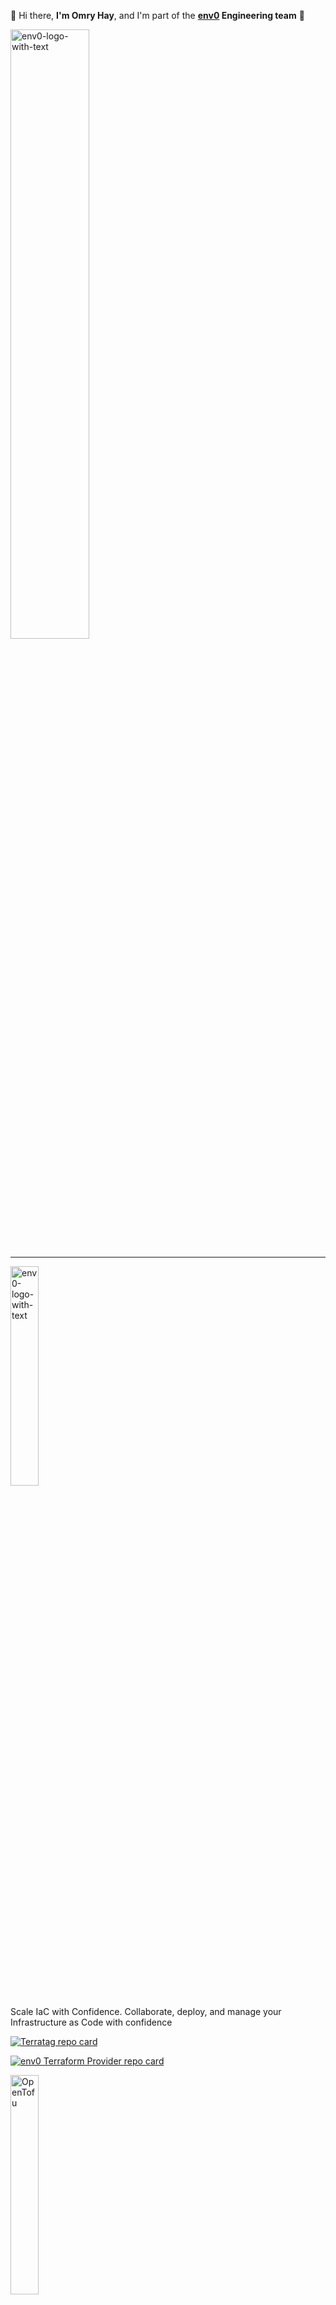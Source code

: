 👋 Hi there, **I'm Omry Hay**, and I'm part of the **[env0](https://www.env0.com) Engineering team** 🔧
<p align="left">
  <a href="https://www.linkedin.com/in/omryhay/" target="blank">
    <img src="https://github-readme-stats.vercel.app/api?username=omry-hay&show_icons=true&count_private=true&theme=nord&hide=stars&rank_icon=github" alt="env0-logo-with-text" width="50%">
  </a>
</p>

---

<p align="left">
  <a href="https://www.env0.com/" target="blank">
    <img src="https://github.com/eyarz/eyarz/assets/19731161/7c7aeb76-06a3-4d54-bb15-68946a66106f" alt="env0-logo-with-text" width="30%">
  </a>
</p>

Scale IaC with Confidence. Collaborate, deploy, and manage your Infrastructure as Code with confidence

[![Terratag repo card](https://github-readme-stats.vercel.app/api/pin?username=env0&repo=terratag&show_owner=true)](https://www.terratag.io/)

[![env0 Terraform Provider repo card](https://github-readme-stats.vercel.app/api/pin?username=env0&repo=terraform-provider-env0&show_owner=true)](https://github.com/env0/terraform-provider-env0)

<p align="left">
  <a href="https://opentofu.org/" target="blank">
    <img src="https://github.com/opentofu/brand-artifacts/blob/main/full/transparent/PNG/on-light.png?raw=true" alt="OpenTofu" width="30%">
  </a>
</p>

The open source infrastructure as code tool

[![OpenTofu repo card](https://github-readme-stats.vercel.app/api/pin?username=opentofu&repo=opentofu&show_owner=true)](https://github.com/opentofu/opentofu)

Join the conversation: [OpenTofu Community Slack](https://communityinviter.com/apps/opentfcommunity/opentofu)
